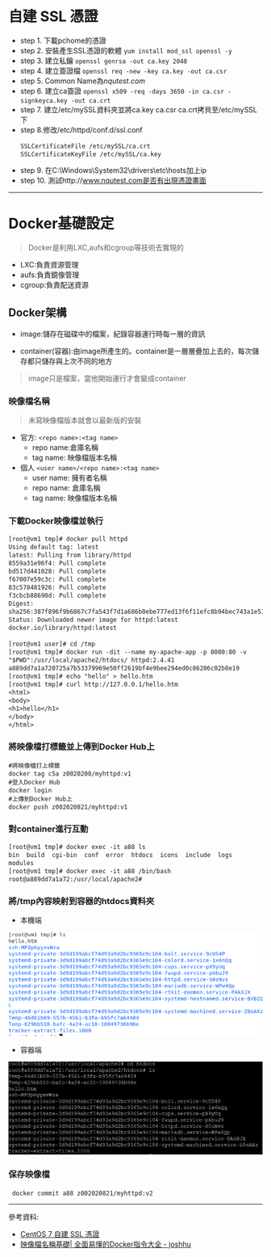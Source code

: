 # 自建 SSL 憑證

* step 1. 下載pchome的憑證
* step 2. 安裝產生SSL憑證的軟體
    ```yum install mod_ssl openssl -y ```
* step 3. 建立私鑰
    ```openssl genrsa -out ca.key 2048```
* step 4. 建立簽證檔
    ```openssl req -new -key ca.key -out ca.csr```
* step 5. Common Name為*nqutest.com*
* step 6. 建立ca簽證
    ```openssl x509 -req -days 3650 -in ca.csr -signkeyca.key -out ca.crt```
* step 7. 建立/etc/mySSL資料夾並將ca.key ca.csr ca.crt拷貝至/etc/mySSL下
* step 8.修改/etc/httpd/conf.d/ssl.conf
    ```
    SSLCertificateFile /etc/mySSL/ca.crt
    SSLCertificateKeyFile /etc/mySSL/ca.key
    ```
* step 9. 在C:\Windows\System32\drivers\etc\hosts加上ip
* step 10. 測試http://www.nqutest.com是否有出現憑證畫面

---
# Docker基礎設定
> Docker是利用LXC,aufs和cgroup等技術去實現的

* LXC:負責資源管理
* aufs:負責鏡像管理
* cgroup:負責配送資源

## Docker架構

* image:儲存在磁碟中的檔案，紀錄容器運行時每一層的資訊

* container(容器):由image所產生的。container是一層層疊加上去的，每次儲存都只儲存與上次不同的地方

> image只是檔案，當他開始運行才會變成container

### 映像檔名稱

> 未寫映像檔版本就會以最新版的安裝

* 官方:
    ```<repo name>:<tag name>```
    * repo name:倉庫名稱
    * tag name: 映像檔版本名稱
* 個人
    ```<user name>/<repo name>:<tag name>```
    * user name: 擁有者名稱
    * repo name: 倉庫名稱
    * tag name: 映像檔版本名稱

### 下載Docker映像檔並執行

```
[root@vm1 tmp]# docker pull httpd
Using default tag: latest
latest: Pulling from library/httpd
8559a31e96f4: Pull complete
bd517d441028: Pull complete
f67007e59c3c: Pull complete
83c578481926: Pull complete
f3cbcb88690d: Pull complete
Digest: sha256:387f896f9b6867c7fa543f7d1a686b0ebe777ed13f6f11efc8b94bec743a1e51
Status: Downloaded newer image for httpd:latest
docker.io/library/httpd:latest

[root@vm1 user]# cd /tmp
[root@vm1 tmp]# docker run -dit --name my-apache-app -p 8080:80 -v "$PWD":/usr/local/apache2/htdocs/ httpd:2.4.41
a889dd7a1a720725a7b53379969e50ff2619bf4e9bee294ed0c86206c02b8e19
[root@vm1 tmp]# echo "hello" > hello.htm
[root@vm1 tmp]# curl http://127.0.0.1/hello.htm
<html>
<body>
<h1>hello</h1>
</body>
</html>
```
### 將映像檔打標籤並上傳到Docker Hub上

```
#將映像檔打上標籤
docker tag c5a z0020208/myhttpd:v1
#登入Docker Hub
docker login
#上傳到Docker Hub上
docker push z002020821/myhttpd:v1
```
### 對container進行互動

```
[root@vm1 tmp]# docker exec -it a88 ls
bin  build  cgi-bin  conf  error  htdocs  icons  include  logs  modules
[root@vm1 tmp]# docker exec -it a88 /bin/bash
root@a889dd7a1a72:/usr/local/apache2#
```
### 將/tmp內容映射到容器的htdocs資料夾

* 本機端

![0325-01](https://github.com/z002020821/Linux_note/blob/master/20200325/0325-01.png)
* 容器端

![0325-02](https://github.com/z002020821/Linux_note/blob/master/20200325/0325-02.png)

### 保存映像檔

``` docker commit a88 z002020821/myhttpd:v2```

---
參考資料:
* [CentOS 7 自建 SSL 憑證](https://www.brilliantcode.net/343/centos-7-create-own-ssl-certificates/)
* [映像檔名稱基礎| 全面易懂的Docker指令大全 - joshhu](https://joshhu.gitbooks.io/dockercommands/content/DockerImages/ImageBasic.html)
